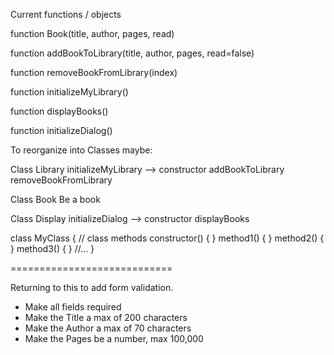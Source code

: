 Current functions / objects

function Book(title, author, pages, read)

function addBookToLibrary(title, author, pages, read=false)

function removeBookFromLibrary(index)

function initializeMyLibrary()

function displayBooks()

function initializeDialog()

To reorganize into Classes maybe:

Class Library
  initializeMyLibrary --> constructor
  addBookToLibrary
  removeBookFromLibrary

Class Book
  Be a book

Class Display
  initializeDialog --> constructor
  displayBooks

class MyClass {
  // class methods
  constructor() { }
  method1() { }
  method2() { }
  method3() { }
  //...
}

============================

Returning to this to add form validation.

- Make all fields required
- Make the Title a max of 200 characters
- Make the Author a max of 70 characters
- Make the Pages be a number, max 100,000
